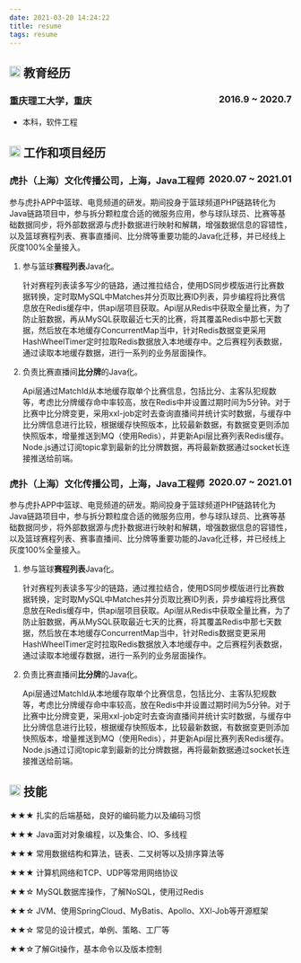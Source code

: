 ```yaml
---
date: 2021-03-20 14:24:22
title: resume
tags: resume
---
```


## <img src="" height="20px"> 教育经历

### 重庆理工大学，重庆<span class="right" style="float:right">2016.9 ~ 2020.7</span>

- 本科，软件工程

## <img src="" height="20px"> 工作和项目经历

### **虎扑（上海）文化传播公司**，上海，Java工程师<span class="right" style="float:right">2020.07 ~ 2021.01</span>

参与虎扑APP中篮球、电竞频道的研发。期间投身于篮球频道PHP链路转化为Java链路项目中，参与拆分颗粒度合适的微服务应用，参与球队球员、比赛等基础数据同步，将外部数据源与虎扑数据进行映射和解耦，增强数据信息的容错性，以及篮球赛程列表、赛事直播间、比分牌等重要功能的Java化迁移，并已经线上灰度100%全量接入。

1. 参与篮球**赛程列表**Java化。

   针对赛程列表读多写少的链路，通过推拉结合，使用DS同步模版进行比赛数据转换，定时取MySQL中Matches并分页取比赛ID列表，异步编程将比赛信息放在Redis缓存中，供api层项目获取。Api层从Redis中获取全量比赛，为了防止脏数据，再从MySQL获取最近七天的比赛，将其覆盖Redis中那七天数据，然后放在本地缓存ConcurrentMap当中，针对Redis数据变更采用HashWheelTimer定时拉取Redis数据放入本地缓存中。之后赛程列表数据，通过读取本地缓存数据，进行一系列的业务层面操作。

2. 负责比赛直播间**比分牌**的Java化。

   Api层通过MatchId从本地缓存取单个比赛信息，包括比分、主客队犯规数等，考虑比分牌缓存命中率较高，放在Redis中并设置过期时间为5分钟。对于比赛中比分牌变更，采用xxl-job定时去查询直播间并统计实时数据，与缓存中比分牌信息进行比较，根据缓存快照版本，比较最新数据，有数据变更则添加快照版本，增量推送到MQ（使用Redis），并更新Api层比赛列表Redis缓存。Node.js通过订阅topic拿到最新的比分牌数据，再将最新数据通过socket长连接推送给前端。



### **虎扑（上海）文化传播公司**，上海，Java工程师<span class="right" style="float:right">2020.07 ~ 2021.01</span>

参与虎扑APP中篮球、电竞频道的研发。期间投身于篮球频道PHP链路转化为Java链路项目中，参与拆分颗粒度合适的微服务应用，参与球队球员、比赛等基础数据同步，将外部数据源与虎扑数据进行映射和解耦，增强数据信息的容错性，以及篮球赛程列表、赛事直播间、比分牌等重要功能的Java化迁移，并已经线上灰度100%全量接入。

1. 参与篮球**赛程列表**Java化。

   针对赛程列表读多写少的链路，通过推拉结合，使用DS同步模版进行比赛数据转换，定时取MySQL中Matches并分页取比赛ID列表，异步编程将比赛信息放在Redis缓存中，供api层项目获取。Api层从Redis中获取全量比赛，为了防止脏数据，再从MySQL获取最近七天的比赛，将其覆盖Redis中那七天数据，然后放在本地缓存ConcurrentMap当中，针对Redis数据变更采用HashWheelTimer定时拉取Redis数据放入本地缓存中。之后赛程列表数据，通过读取本地缓存数据，进行一系列的业务层面操作。

2. 负责比赛直播间**比分牌**的Java化。

   Api层通过MatchId从本地缓存取单个比赛信息，包括比分、主客队犯规数等，考虑比分牌缓存命中率较高，放在Redis中并设置过期时间为5分钟。对于比赛中比分牌变更，采用xxl-job定时去查询直播间并统计实时数据，与缓存中比分牌信息进行比较，根据缓存快照版本，比较最新数据，有数据变更则添加快照版本，增量推送到MQ（使用Redis），并更新Api层比赛列表Redis缓存。Node.js通过订阅topic拿到最新的比分牌数据，再将最新数据通过socket长连接推送给前端。

## <img src="" height="20px"> 技能

★★★ 扎实的后端基础，良好的编码能力以及编码习惯

★★★ Java面对对象编程，以及集合、IO、多线程

★★★ 常用数据结构和算法，链表、二叉树等以及排序算法等

★★★ 计算机网络和TCP、UDP等常用网络协议

★★☆ MySQL数据库操作，了解NoSQL，使用过Redis

★★☆ JVM、使用SpringCloud、MyBatis、Apollo、XXl-Job等开源框架

★★☆ 常见的设计模式，单例、策略、工厂等

★★☆了解Git操作，基本命令以及版本控制

